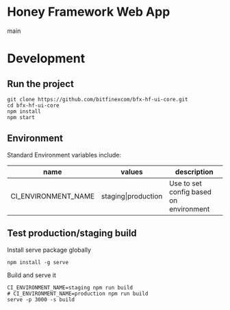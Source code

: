 # Honey Framework Web App


main

# Development


## Run the project

```
git clone https://github.com/bitfinexcom/bfx-hf-ui-core.git
cd bfx-hf-ui-core
npm install
npm start
```

## Environment

Standard Environment variables include:

| name                | values              | description                            |
|---------------------|---------------------|----------------------------------------|
| CI_ENVIRONMENT_NAME | staging\|production | Use to set config based on environment |



## Test production/staging build

Install serve package globally
```
npm install -g serve
```

Build and serve it
```
CI_ENVIRONMENT_NAME=staging npm run build
# CI_ENVIRONMENT_NAME=production npm run build
serve -p 3000 -s build
```
